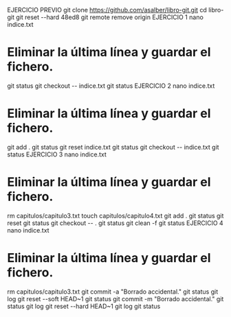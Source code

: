 EJERCICIO PREVIO
git clone https://github.com/asalber/libro-git.git
cd libro-git
git reset --hard 48ed8
git remote remove origin
EJERCICIO 1
nano indice.txt
# Eliminar la última línea y guardar el fichero.
git status
git checkout -- indice.txt
git status
EJERCICIO 2
nano indice.txt
# Eliminar la última línea y guardar el fichero.
git add .
git status
git reset indice.txt
git status
git checkout -- indice.txt
git status
EJERCICIO 3
nano indice.txt
# Eliminar la última línea y guardar el fichero.
rm capitulos/capitulo3.txt
touch capitulos/capitulo4.txt
git add .
git status
git reset
git status
git checkout -- .
git status
git clean -f
git status
EJERCICIO 4
nano indice.txt
# Eliminar la última línea y guardar el fichero.
rm capitulos/capitulo3.txt
git commit -a "Borrado accidental."
git status
git log
git reset --soft HEAD~1
git status
git commit -m "Borrado accidental."
git status
git log
git reset --hard HEAD~1
git log
git status
